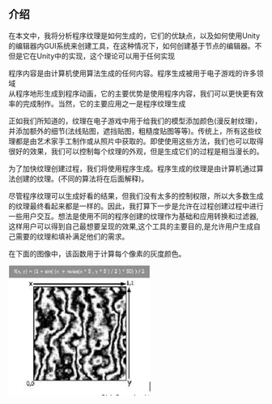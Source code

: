 ## 介绍
在本文中，我将分析程序纹理是如何生成的，它们的优缺点，以及如何使用Unity的编辑器内GUI系统来创建工具，在这种情况下，如何创建基于节点的编辑器。不但是它在Unity中的实现，这个理论可以用于任何实现
<!--In this document I will analyze how procedural textures are generated, their pros and cons, as well as how to use Unity’s in-editor GUI system to create tools, in this case how to create a node based editor. Regardless of its implementation in Unity, the theory applied could be used in any implementation.-->
程序内容是由计算机使用算法生成的任何内容。程序生成被用于电子游戏的许多领域  
从程序地形生成到程序动画，它的主要优势是使用程序内容，我们可以更快更有效率的完成制作。当然，它的主要应用之一是程序纹理生成  
<!--Procedural content is any content that has been generated by a computer using an algorithm. Procedural generation is being used in so many areas of video games, from procedural terrain generation to procedural animations. Its main strength is that using procedural content, we can speed up the production process. One of its main applications is, of course, procedural texture generation.-->   
正如我们所知道的，纹理在电子游戏中用于给我们的模型添加颜色(漫反射纹理)，并添加额外的细节(法线贴图，遮挡贴图，粗糙度贴图等等)。传统上，所有这些纹理都是由艺术家手工制作或从照片中获取的。即使使用这些方法，我们也可以取得很好的效果，我们可以控制每个纹理的外观，但是生成它们的过程是相当漫长的。  

为了加快纹理创建过程，我们将使用程序生成。程序生成的纹理是由计算机通过算法创建的纹理。(不同的算法将在后面解释)。  
<!--As we know textures are used in video games to apply color to our models (diffuse texture), and to add extra detail (normal maps​, ​occlusion maps​, ​roughness maps, ...). Traditionally all this textures were hand-made by artists or taken from photos. Even though using, those methodologies we can achieve good results, and we have all the control over the look of each texture, the process to generate them is quite long.
To speed up the texture creation process we will use procedural generation. Procedural generated textures are those textures that are created by a computer through an algorithm. (different algorithms will be explained later on).-->  
尽管程序纹理可以生成好看的结果，但我们没有太多的控制权限，所以大多数生成的纹理最终看起来都是一样的。因此，我打算下一步是允许在过程创建过程中进行一些用户交互。想法是使用不同的程序创建的纹理作为基础和应用转换和过滤器,这样用户可以得到自己最想要呈现的效果,这个工具的主要目的,是允许用户生成自己需要的纹理和填补满足他们的需求。  
<!--Even though procedural textures can generate good looking results, we do not have much control over it so most likely most of the textures generated will end up looking alike. So, the next step is to allow some user interaction over the procedural creation process. The idea is to use different procedurally created textures as a base and apply transformations and filters to them so the user can get to the desired result, and that is the main purpose of this tool, to allow users to generate procedural textures and tweek them as they want to fill their needs.-->  
在下面的图像中，该函数用于计算每个像素的灰度颜色。  
<!--In the image below that function has been used to calculate the grayscale ​color for each-->  
![](https://github.com/Moontabu/mypics/blob/0c1b6533973f8267c9ec5b0ba01bb399f94a3079/bd6b3b9e81afeb96adb121ca5d90e8e.png)